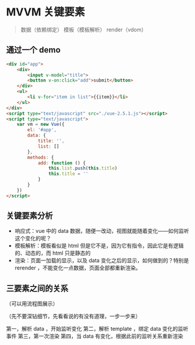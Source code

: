 # MVVM 关键要素

> 数据（依赖绑定） 模板（模板解析） render（vdom）

## 通过一个 demo

```html
<div id="app">
    <div>
        <input v-model="title">
        <button v-on:click="add">submit</button>
    </div>
    <ul>
        <li v-for="item in list">{{item}}</li>
    </ul>
</div>
<script type="text/javascript" src="./vue-2.5.1.js"></script>
<script type="text/javascript">
    var vm = new Vue({
        el: '#app',
        data: {
            title: '',
            list: []
        },
        methods: {
            add: function () {
                this.list.push(this.title)
                this.title = ''
            }
        }
    })
</script>
```

## 关键要素分析

- 响应式：vue 中的 data 数据，随便一改动，视图就能随着变化——如何监听这个变化的呢？
- 模板解析：模板看似是 html 但是它不是，因为它有指令，因此它是有逻辑的、动态的，而 html 只是静态的
- 渲染：页面一加载的显示，以及 data 变化之后的显示，如何做到的？特别是 rerender ，不能变化一点数据，页面全部都重新渲染。

## 三要素之间的关系

（可以用流程图展示）

（先不要深钻细节，先看看说的有没有道理，一步一步来）

第一，解析 data ，开始监听变化
第二，解析 template ，绑定 data 变化的监听事件
第三，第一次渲染
第四，当 data 有变化，根据此前的监听关系重新渲染

